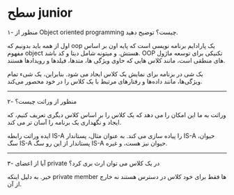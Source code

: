 # سطح junior

۱- منظور از Object oriented programming چیست؟ توضیح دهید.

اول از همه باید بدونیم که oop یک پارادایم برنامه نویسی است که پایه اون بر اساس مفهوم object هستش. و میتونه شامل دیتا و
کد باشد. OOP تکنیکی برای توسعه ماژول های منطقی است، مانند کلاس هایی که حاوی ویژگی ها، متدها، فیلدها و رویدادها هستند.

یک شی در برنامه برای نمایش یک کلاس ایجاد می شود. بنابراین، یک شیء تمام ویژگی‌ها، مانند داده‌ها و رفتارهای مرتبط با یک
کلاس را در خود محصور می‌کند.

--- 

۲- منظور از وراثت چیست؟

وراثت به ما این امکان را می دهد که یک کلاس را بر اساس کلاس دیگری تعریف کنیم، که ایجاد و نگهداری یک برنامه را آسان تر می
کند.

ایده وراثت رابطه IS-A را پیاده سازی می کند. به عنوان مثال، پستاندار IS-A حیوان، سگ IS-A پستاندار از این رو سگ IS-A حیوان
نیز هست، و غیره.

---
۳- آیا از اعضای private در یک کلاس می توان ارث بری کرد؟

خیر. به دلیل اینکه private member ها فقط برای خود کلاس در دسترس هستند نه خارج از آن. 







